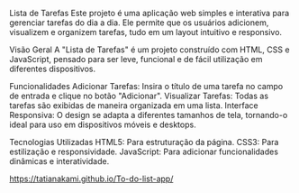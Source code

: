   Lista de Tarefas
  Este projeto é uma aplicação web simples e interativa para gerenciar tarefas do dia a dia. Ele permite que os usuários adicionem, 
  visualizem e organizem tarefas, tudo em um layout intuitivo e responsivo.

 Visão Geral
 A "Lista de Tarefas" é um projeto construído com HTML, CSS e JavaScript, pensado para ser leve, funcional e de fácil utilização em diferentes dispositivos.

 Funcionalidades
Adicionar Tarefas: Insira o título de uma tarefa no campo de entrada e clique no botão "Adicionar".
Visualizar Tarefas: Todas as tarefas são exibidas de maneira organizada em uma lista.
Interface Responsiva: O design se adapta a diferentes tamanhos de tela, tornando-o ideal para uso em dispositivos móveis e desktops.

Tecnologias Utilizadas
HTML5: Para estruturação da página.
CSS3: Para estilização e responsividade.
JavaScript: Para adicionar funcionalidades dinâmicas e interatividade.


https://tatianakami.github.io/To-do-list-app/

